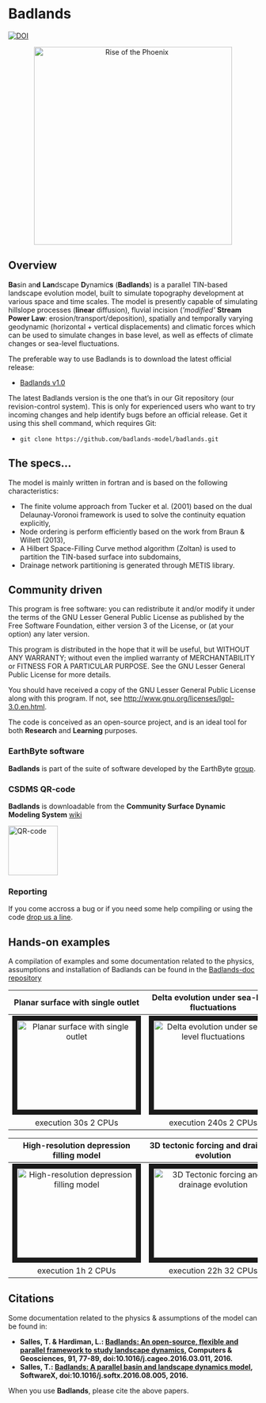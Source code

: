 Badlands
=====
[![DOI](https://zenodo.org/badge/16678/badlands-model/badlands.svg)](https://zenodo.org/badge/latestdoi/16678/badlands-model/badlands)

<div align="center">
    <img width=400 src="https://github.com/badlands-model/Badlands-doc/blob/master/figures/riseofthephoenix.png" alt="Rise of the Phoenix" title="Example of Landscape evolution with Badlands"</img>
</div>

## Overview

**Ba**sin an**d** **Lan**dscape **D**ynamic**s** (**Badlands**) is a parallel TIN-based landscape evolution model, built to simulate topography development at various space and time scales. The model is presently capable of simulating hillslope processes (**linear** diffusion), fluvial incision (*'modified'* **Stream Power Law**:  erosion/transport/deposition), spatially and temporally varying geodynamic (horizontal + vertical displacements) and climatic forces which can be used to simulate changes in base level, as well as effects of climate changes or sea-level fluctuations. 

The preferable way to use Badlands is to download the latest official release:
* <a href='https://github.com/badlands-model/badlands/releases'>Badlands v1.0<a/>

The latest Badlands version is the one that’s in our Git repository (our revision-control system). This is only for experienced users who want to try incoming changes and help identify bugs before an official release. Get it using this shell command, which requires Git:
* `git clone https://github.com/badlands-model/badlands.git`

## The specs...

The model is mainly written in fortran and is based on the following characteristics: 
* The finite volume approach from Tucker et al. (2001) based on the dual Delaunay-Voronoi framework is used to solve the continuity equation explicitly, 
* Node ordering is perform efficiently based on the work from Braun & Willett (2013),
* A Hilbert Space-Filling Curve method algorithm (Zoltan) is used to partition the TIN-based surface into subdomains,
* Drainage network partitioning is generated through METIS library. 

## Community driven

This program is free software: you can redistribute it and/or modify it under the terms of the GNU Lesser General Public License as published by the Free Software Foundation, either version 3 of the License, or (at your option) any later version.

This program is distributed in the hope that it will be useful, but WITHOUT ANY WARRANTY; without even the implied warranty of MERCHANTABILITY or FITNESS FOR A PARTICULAR PURPOSE.  See the GNU Lesser General Public License for more details.

You should have received a copy of the GNU Lesser General Public License along with this program.  If not, see <http://www.gnu.org/licenses/lgpl-3.0.en.html>.

The code is conceived as an open-source project, and is an ideal tool for both **Research** and **Learning** purposes.

### EarthByte software 

**Badlands** is part of the suite of software developed by the EarthByte [group](http://www.earthbyte.org/category/resources/).

### CSDMS QR-code 

**Badlands** is downloadable from the **Community Surface Dynamic Modeling System** [wiki](http://csdms.colorado.edu/wiki/Model:Badlands)
<div>
    <img width=100 src="http://csdms.colorado.edu/mediawiki/images/Qrcode_Badlands.png" alt="QR-code" title="QR-code"</img>
</div>

### Reporting  

If you come accross a bug or if you need some help compiling or using the code [drop us a line](mailto:tristan.salles@sydney.edu.au).

## Hands-on examples

A compilation of examples and some documentation related to the physics, assumptions and installation of Badlands can be found in the <a href='https://github.com/badlands-model/Badlands-doc'>Badlands-doc repository<a/>


| Planar surface with single outlet| Delta evolution under sea-level fluctuations | Climatic forcing on drainage evolution| 
| :-------------: |:-------------:|:-------------:| 
| <a href="http://www.youtube.com/watch?feature=player_embedded&v=lORa_EPs15Y" target="_blank"><img src="http://img.youtube.com/vi/lORa_EPs15Y/0.jpg" alt="Planar surface with single outlet" width="240" height="180" border="10" /></a> | <a href="http://www.youtube.com/watch?feature=player_embedded&v=nX0EDM2-oTc" target="_blank"><img src="http://img.youtube.com/vi/nX0EDM2-oTc/0.jpg" alt="Delta evolution under sea-level fluctuations" width="240" height="180" border="10" /></a> | <a href="http://www.youtube.com/watch?feature=player_embedded&v=2ibm8I1GvT8" target="_blank"><img src="http://img.youtube.com/vi/2ibm8I1GvT8/0.jpg" alt="Climatic forcing on drainage evolution" width="240" height="180" border="10" /></a> |
| execution 30s 2 CPUs |execution 240s 2 CPUs|execution 620s 2 CPUs|

| High-resolution depression filling model | 3D tectonic forcing and drainage evolution| Landscape evolution over continental scale | 
| :-------------: |:-------------:|:-------------:| 
| <a href="http://www.youtube.com/watch?feature=player_embedded&v=R16jZ2VT-ik" target="_blank"><img src="http://img.youtube.com/vi/R16jZ2VT-ik/0.jpg" alt="High-resolution depression filling model" width="240" height="180" border="10" /></a> | <a href="http://www.youtube.com/watch?feature=player_embedded&v=20Z92nnnpQY" target="_blank"><img src="http://img.youtube.com/vi/20Z92nnnpQY/0.jpg" alt="3D Tectonic forcing and drainage evolution" width="240" height="180" border="10" /></a> | <a href="http://www.youtube.com/watch?feature=player_embedded&v=ke2c9Ybb6LM" target="_blank"><img src="http://img.youtube.com/vi/ke2c9Ybb6LM/0.jpg" alt="Landscape evolution over continental scale" width="240" height="180" border="10" /></a> |
| execution 1h 2 CPUs |execution 22h 32 CPUs|execution 4h 16 CPUs|

## Citations

Some documentation related to the physics & assumptions of the model can be found in:

+ **Salles, T. & Hardiman, L.: [Badlands: An open-source, flexible and parallel framework to study landscape dynamics](http://dx.doi.org/10.1016/j.cageo.2016.03.011), Computers & Geosciences, 91, 77-89, doi:10.1016/j.cageo.2016.03.011, 2016.**
+ **Salles, T.: [Badlands: A parallel basin and landscape dynamics model](http://dx.doi.org/10.1016/j.softx.2016.08.005), SoftwareX, doi:10.1016/j.softx.2016.08.005, 2016.**

When you use **Badlands**, please cite the above papers.
